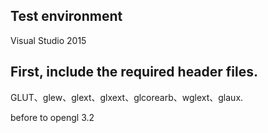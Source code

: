 ## Test environment  

Visual Studio 2015  

## First, include the required header files.  

GLUT、glew、glext、glxext、glcorearb、wglext、glaux.

before to opengl 3.2
